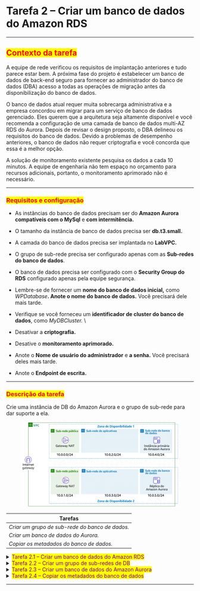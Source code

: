 # Tarefa 2 – Criar um banco de dados do Amazon RDS

***

## <mark style="color:red;">**Contexto da tarefa**</mark>

A equipe de rede verificou os requisitos de implantação anteriores e tudo parece estar bem. A próxima fase do projeto é estabelecer um banco de dados de back-end seguro para fornecer ao administrador do banco de dados (DBA) acesso a todas as operações de migração antes da disponibilização do banco de dados.&#x20;

O banco de dados atual requer muita sobrecarga administrativa e a empresa concordou em migrar para um serviço de banco de dados gerenciado. Eles querem que a arquitetura seja altamente disponível e você recomenda a configuração de uma camada de banco de dados multi-AZ RDS do Aurora. Depois de revisar o design proposto, o DBA delineou os requisitos do banco de dados. Devido a problemas de desempenho anteriores, o banco de dados não requer criptografia e você concorda que essa é a melhor opção.

A solução de monitoramento existente pesquisa os dados a cada 10 minutos. A equipe de engenharia não tem espaço no orçamento para recursos adicionais, portanto, o monitoramento aprimorado não é necessário.

***

### <mark style="color:red;">**Requisitos e configuração**</mark>

* As instâncias do banco de dados precisam ser do **Amazon Aurora compatíveis com o MySql** e **com intermitência.**
* O tamanho da instância de banco de dados precisa ser **db.t3.small.**
* A camada do banco de dados precisa ser implantada no **LabVPC.**
* O grupo de sub-rede precisa ser configurado apenas com as **Sub-redes do banco de dados**.
* O banco de dados precisa ser configurado com o **Security Group do RDS** configurado apenas pela equipe segurança.
* Lembre-se de fornecer um **nome do banco de dados inicial,** como _WPDatabase_**. Anote o nome do banco de dados.** Você precisará dele mais tarde.
* Verifique se você forneceu um **identificador de cluster do banco de dados**, como _MyDBCluster._ \

* Desativar a **criptografia.**
* Desative o **monitoramento aprimorado.**
* Anote o **Nome de usuário do administrador** e **a senha.** Você precisará deles mais tarde.
* Anote o **Endpoint de escrita.**

***

### <mark style="color:red;">**Descrição da tarefa**</mark>

Crie uma instância de DB do Amazon Aurora e o grupo de sub-rede para dar suporte a ela.

<figure><img src="../../.gitbook/assets/image (1) (1) (1) (1) (1) (1).png" alt=""><figcaption></figcaption></figure>

| Tarefas                                         |
| ----------------------------------------------- |
| _Criar um grupo de sub-rede do banco de dados._ |
| _Criar um banco de dados do Aurora._            |
| _Copiar os metadados do banco de dados._        |

<details>

<summary><mark style="color:purple;">Tarefa 2.1 – Criar um banco de dados do Amazon RDS</mark></summary>

1. No AWS Management Console, no menu Services (Serviços), selecione RDS.

_**Observação:** você também pode localizar um serviço no AWS Management Console pesquisando-o pelo nome na barra de pesquisa unificada na parte superior central da página. A barra de pesquisa unificada está localizada à direita do menu Services (Serviços) e é rotulada como "Search for services, features, marketplace products, and docs" (Pesquisar serviços, recursos, produtos do Marketplace e documentos)._

</details>

<details>

<summary><mark style="color:purple;">Tarefa 2.2 – Criar um grupo de sub-redes de DB</mark></summary>

1. No painel de navegação à esquerda, selecione **Subnet groups** (Grupos de sub-rede).
2. Selecione o botão **Create DB Subnet Group** (Criar grupo de sub-rede do banco de dados).&#x20;
   * A página **Create DB Subnet Group** (Criar grupo de sub-rede do DB) é exibida.
3. Na seção **Subnet group details** (Detalhes do grupo de sub-rede), configure:
   * **Nome:** _AuroraSubnetGroup_
   * **Descrição:** grupo de sub-rede de AZ A2 do meu banco de dados.
   * **VPC:** selecione _LabVPC_ no menu suspenso.
4. Na seção **Add subnets** (Adicionar sub-redes), configure:
   * Na seção **Availability Zones** (Zonas de Disponibilidade):
     * Marque a caixa de seleção ao lado da Zona de Disponibilidade que termina com _a_.
     * Marque a caixa de seleção ao lado da Zona de Disponibilidade que termina com _b_.
   * Na seção **Subnets** (Sub-redes):
     * selecione a sub-rede com o bloco CIDR **10.0.4.0/24** na Zona de Disponibilidade que termina com 'a'.
     * Selecione a sub-rede com o bloco CIDR **10.0.5.0/24** na Zona de Disponibilidade que termina com 'b'.
5. Selecione o botão **Create** (Criar).

_**Observação**: um banner com uma mensagem "Successfully created AuroraSubnetGroup" (O AuroraSubnetGroup foi criado com êxito) é exibido na parte superior da página._

</details>

<details>

<summary><mark style="color:purple;">Tarefa 2.3 – Criar um banco de dados do Amazon Aurora</mark></summary>

1. No painel de navegação esquerdo, selecione **Databases** (Bancos de dados).
2. Selecione o botão **Create database** (Criar banco de dados).
   * A página **Create database** (Criar banco de dados) é exibida.
3. Na seção **Choose a database creation method** (Escolher um método de criação de banco de dados), selecione a opção _Standard Create (Criação Standard)_.
4. Na seção **Engine options** (Opções de mecanismo), configure:
   * Em **Engine type** (Tipo de mecanismo), selecione a opção _Amazon Aurora_.
   * Em **Edition** (Edição), selecione a opção _Amazon Aurora with MySQL compatibility_ (Amazon Aurora com compatibilidade no MySQL).
   * Em **Capacity type** (Tipo de capacidade), selecione a opção _Provisioned_ (Provisionado).
5. Na seção **Templates** (Modelos), selecione a opção _Production_ (Produção).
6. Na seção **Settings** (Configurações), configure:
   * **Identificador de cluster do banco de dados:** _MyDBCluster_
   * **Nome de usuário primário:** _admin_
   * **Senha primária:** _admin123_
   * **Confirme a senha**: _admin123_ \
     _**Observação:** lembre-se das suas credenciais._
7. Na seção **DB instance class** (Classe da instância de banco de dados), configure:
   * **Classe da instância de banco de dados:** selecione a opção de classes _Burstable_ (Com capacidade de intermitência).
   * Selecione o tipo de instância _**db.t3.small**_ no menu suspenso.
8. Na seção **Availability & durability** (Disponibilidade e durabilidade) de **Multi-AZ deployment** (Implantação multi-AZ), selecione _**Create an Aurora Replica or Reader node in a different AZ** (Criar uma réplica do Aurora ou nó do leitor em uma AZ diferente)._
9. Na seção **Connectivity** (Conectividade), configure:
   * **Virtual Private Cloud (VPC):** _LabVPC_
   * **Grupo de sub-rede:** _aurorasubnetgroup_
   * **Acesso público**: _Não_
   * **Security group de VPC:** _selecione um existente_
   * **Security groups de VPC existentes:**
     * Remova o security group **default** (padrão).
     * Selecione **RDSSecurityGroup** no menu suspenso.
10. Na seção **Additional configuration** (Configurações adicionais):
    * **Porta do banco de dados:** deixe a configuração com o valor-padrão.
11. Expanda a seção principal **Additional configuration** (Configurações adicionais) no final da página.
    * Na seção **Database options** (Opções do banco de dados), configure:
      * **Nome do banco de dados inicial:** _WPDatabase_
12. Na seção **Encryption** (Criptografia), desmarque **Enable encryption** (Ativar criptografia).
13. Na seção **Monitoring** (Monitoramento), desmarque **Enable Enhanced monitoring** (Ativar monitoramento aprimorado).
14. Na seção **Maintenance** (Manutenção), desmarque **Enable auto minor version upgrade** (Ativar atualização automática de versão secundária).
15. Na seção **Deletion protection** (Proteção contra exclusão), desmarque **Enable deletion protection** (Ativar proteção contra exclusão).
16. Role para o fim da tela e selecione o botão **Create database** (Criar banco de dados).

_**Observação**: seu cluster do banco de dados SQL do Aurora está sendo executado. O cluster que você configurou consiste em duas instâncias, cada uma em uma Zona de Disponibilidade diferente. O cluster do banco de dados do Amazon Aurora levará até cinco minutos para ser executado. Espero o status **mydbcluster** ser exibido como **Available** (Disponível). Você não precisa esperar pela disponibilidade das instâncias para continuar._

</details>

<details>

<summary><mark style="color:purple;">Tarefa 2.4 – Copiar os metadados do banco de dados</mark></summary>

1. Selecione **Databases** (Bancos de dados) no menu de navegação.
2. Selecione o link de _mydbcluster_.&#x20;
   * A página de detalhes do **mydbcluster** é exibida.
3. Selecione a guia **Connectivity & Security** (Conectividade e segurança).
4. Copie o valor de **endpoint** da **Instância do gravador** em um bloco de notas.
5. Selecione a guia **Configuration** (Configuração).
6. Copie o valor do **nome do banco de dados** em um bloco de notas.
7. Copie o valor **Nome de usuário primário** em um bloco de notas.
8. Copie o valor **Senha primária** em um bloco de notas. Esse valor está oculto na console. Você precisa lembrar qual era ele no momento da criação do banco de dados.

</details>

***
